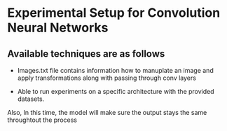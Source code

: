 # Experimental Setup for Convolution Neural Networks

## Available techniques are as follows

* Images.txt file contains information how to manuplate an image and apply transformations along with passing through conv layers

* Able to run experiments on a specific architecture with the provided datasets.

Also, In this time, the model will make sure the output stays the  same throughtout the process

